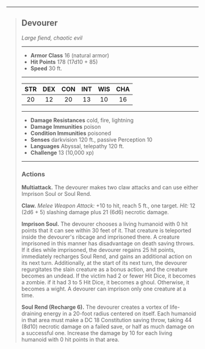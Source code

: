 ***
> ## Devourer
> *Large fiend, chaotic evil*
> 
> ***
> 
> - **Armor Class** 16 (natural armor)
> - **Hit Points** 178 (17d10 + 85)
> - **Speed** 30 ft.
> 
> ***
> 
> |STR|DEX|CON|INT|WIS|CHA|
> |:---:|:---:|:---:|:---:|:---:|:---:|
> |20|12|20|13|10|16|
> 
> ***
> 
> - **Damage Resistances** cold, fire, lightning
> - **Damage Immunities** poison
> - **Condition Immunities** poisoned
> - **Senses** darkvision 120 ft., passive Perception 10
> - **Languages** Abyssal, telepathy 120 ft.
> - **Challenge** 13 (10,000 xp)
> 
> ***
> 
> ### Actions
> **Multiattack.** The devourer makes two claw attacks and can use either Imprison Soul or Soul Rend.
> 
> **Claw.** *Melee Weapon Attack:* +10 to hit, reach 5 ft., one target. *Hit:* 12 (2d6 + 5) slashing damage plus 21 (6d6) necrotic damage.
> 
> **Imprison Soul.** The devourer chooses a living humanoid with 0 hit points that it can see within 30 feet of it. That creature is teleported inside the devourer's ribcage and imprisoned there. A creature imprisoned in this manner has disadvantage on death saving throws. If it dies while imprisoned, the devourer regains 25 hit points, immediately recharges Soul Rend, and gains an additional action on its next turn. Additionally, at the start of its next turn, the devourer regurgitates the slain creature as a bonus action, and the creature becomes an undead. If the victim had 2 or fewer Hit Dice, it becomes a zombie. if it had 3 to 5 Hit Dice, it becomes a ghoul. Otherwise, it becomes a wight. A devourer can imprison only one creature at a time.
> 
> **Soul Rend (Recharge 6).** The devourer creates a vortex of life-draining energy in a 20-foot radius centered on itself. Each humanoid in that area must make a DC 18 Constitution saving throw, taking 44 (8d10) necrotic damage on a failed save, or half as much damage on a successful one. Increase the damage by 10 for each living humanoid with 0 hit points in that area.